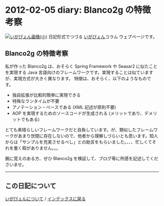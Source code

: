 2012-02-05 diary: Blanco2g の特徴考察
=====================================================================================================
[![いがぴょん画像(小)](https://igapyon.github.io/diary/images/iga200306s.jpg "いがぴょん")](https://igapyon.github.io/diary/memo/memoigapyon.html) 日記形式でつづる [いがぴょん](https://igapyon.github.io/diary/memo/memoigapyon.html)コラム ウェブページです。

## Blanco2g の特徴考察

私が作った Blanco2g は、おそらく Spring Framework や Seasar2 に似たことを実現する Java 言語向けのフレームワークです。実現することは似ていますが、実現方式が大きく異なります。
特徴は、おそらく、以下のようなものです。

* 独自拡張が比較的簡単に実現できる
* 特殊なランタイムが不要
* アノテーション・ベースである (XML 記述が原則不要)
* AOP を実現するためのソースコードが生成される (メリットであり、デメリットでもある)

とても素晴らしいフレームワークだと自負しています。が、類似したフレームワークがあまり世間に存在しないので、他者から理解しづらいとも思います。知人からは「サンプルを充実させるべし」との助言をもらいました。、、、忙しくてそれを書く暇がありません。。。

腕に覚えのある方、ぜひ Blanco2g を検証して、ブログ等に所感を記述してくださいませ。


----------------------------------------------------------------------------------------------------

## この日記について
[いがぴょんについて](http://www.igapyon.jp/igapyon/diary/memo/memoigapyon.html) / [インデックスに戻る](https://igapyon.github.io/diary/idxall.html)
